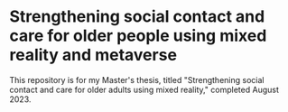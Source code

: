 # Strengthening social contact and care for older people using mixed reality and metaverse

This  repository is for my Master's thesis, titled "Strengthening social contact and care for older adults using mixed reality," completed August 2023.

